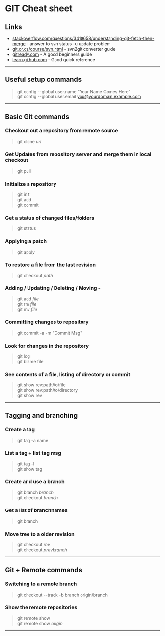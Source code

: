GIT Cheat sheet
===============

## Links
* [stackoverflow.com/questions/3419658/understanding-git-fetch-then-merge](http://stackoverflow.com/questions/3419658/understanding-git-fetch-then-merge) - answer to svn status -u update problem   
* [git.or.cz/course/svn.html](http://git.or.cz/course/svn.html) - svn2git converter guide  
* [gitready.com](http://gitready.com) - A good beginners guide
* [learn.github.com](http://learn.github.com) - Good quick reference

***

## Useful setup commands
> git config --global user.name "Your Name Comes Here"  
> git config --global user.email you@yourdomain.example.com 

***

## Basic Git commands

### Checkout out a repository from remote source
> git clone *url*  

### Get Updates from repository server and merge them in local checkout
> git pull  

### Initialize a repository
> git init  
> git add .  
> git commit  

### Get a status of changed files/folders
> git status  

### Applying a patch
> git apply  

### To restore a file from the last revision
> git checkout *path*  

### Adding / Updating / Deleting / Moving -
> git add *file*  
> git rm *file*  
> git mv *file*  

### Committing changes to repository
> git commit -a -m "Commit Msg"  

### Look for changes in the repository
> git log  
> git blame file  
	
### See contents of a file, listing of directory or commit
> git show rev:path/to/file  
> git show rev:path/to/directory  
> git show rev  

***

## Tagging and branching

### Create a tag
> git tag -a name  
	
### List a tag + list tag msg
> git tag -l  
> git show tag  
	
### Create and use a branch
> git branch *branch*  
> git checkout *branch*  

### Get a list of branchnames
> git branch  

### Move tree to a older revision
> git checkout *rev*  
> git checkout *prevbranch*  

***

## Git + Remote commands

### Switching to a remote branch
> git checkout --track -b branch origin/branch  

### Show the remote repositories
> git remote show  
> git remote show *origin*  

***
